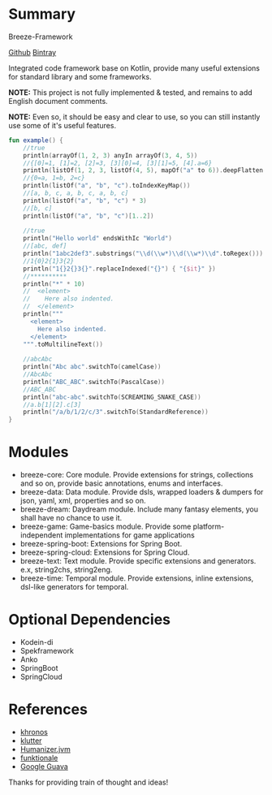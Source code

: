 # Summary

Breeze-Framework

[Github](https://github.com/DragonKnightOfBreeze/breeze-framework)
[Bintray](https://bintray.com/breeze-knights/breeze-framework)

Integrated code framework base on Kotlin, provide many useful extensions for standard library and some frameworks.

**NOTE:** This project is not fully implemented & tested, and remains to add English document comments.

**NOTE:** Even so, it should be easy and clear to use, so you can still instantly use some of it's useful features.

```kotlin
fun example() {
    //true
    println(arrayOf(1, 2, 3) anyIn arrayOf(3, 4, 5))
    //{[0]=1, [1]=2, [2]=3, [3][0]=4, [3][1]=5, [4].a=6}
    println(listOf(1, 2, 3, listOf(4, 5), mapOf("a" to 6)).deepFlatten())
    //{0=a, 1=b, 2=c}
    println(listOf("a", "b", "c").toIndexKeyMap())
    //[a, b, c, a, b, c, a, b, c]
    println(listOf("a", "b", "c") * 3)
    //[b, c]
    println(listOf("a", "b", "c")[1..2])
    
    //true
    println("Hello world" endsWithIc "World")
    //[abc, def]
    println("1abc2def3".substrings("\\d(\\w*)\\d(\\w*)\\d".toRegex()))
    //1{0}2{1}3{2}
    println("1{}2{}3{}".replaceIndexed("{}") { "{$it}" })
    //**********
    println("*" * 10)
    //  <element>
    //    Here also indented.
    //  </element>
    println("""
      <element>
        Here also indented.
      </element>
    """.toMultilineText())
    	
    //abcAbc
    println("Abc abc".switchTo(camelCase))
    //AbcAbc
    println("ABC_ABC".switchTo(PascalCase))
    //ABC_ABC
    println("abc-abc".switchTo(SCREAMING_SNAKE_CASE))
    //a.b[1][2].c[3]
    println("/a/b/1/2/c/3".switchTo(StandardReference))
}
```

# Modules

* breeze-core: Core module. Provide extensions for strings, collections and so on, provide basic annotations, enums and interfaces. 
* breeze-data: Data module. Provide dsls, wrapped loaders & dumpers for json, yaml, xml, properties and so on.  
* breeze-dream: Daydream module. Include many fantasy elements, you shall have no chance to use it. 
* breeze-game: Game-basics module. Provide some platform-independent implementations for game applications
* breeze-spring-boot: Extensions for Spring Boot.
* breeze-spring-cloud: Extensions for Spring Cloud.
* breeze-text: Text module. Provide specific extensions and generators. e.x, string2chs, string2eng.
* breeze-time: Temporal module. Provide extensions, inline extensions, dsl-like generators for temporal.

# Optional Dependencies

* Kodein-di
* Spekframework
* Anko
* SpringBoot
* SpringCloud

# References

* [khronos](https://github.com/hotchemi/khronos)
* [klutter](https://github.com/kohesive/klutter)
* [Humanizer.jvm](https://github.com/MehdiK/Humanizer.jvm)
* [funktionale](https://github.com/MarioAriasC/funKTionale/tree/master/funktionale-composition)
* [Google Guava](https://github.com/google/guava)

Thanks for providing train of thought and ideas!
